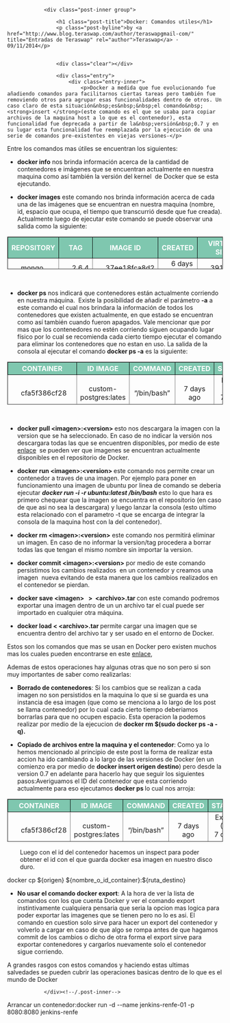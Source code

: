 				<div class="post-inner group">
					
					<h1 class="post-title">Docker: Comandos utiles</h1>
					<p class="post-byline">by <a href="http://www.blog.teraswap.com/author/teraswapgmail-com/" title="Entradas de Teraswap" rel="author">Teraswap</a> · 09/11/2014</p>
					
										
					<div class="clear"></div>
					
					<div class="entry">	
						<div class="entry-inner">
							<p>Docker a medida que fue evolucionando fue añadiendo comandos para facilitarnos ciertas tareas pero también fue removiendo otros para agrupar esas funcionalidades dentro de otros. Un caso claro de esta situación&nbsp;es&nbsp;&nbsp;el comando&nbsp;<strong>insert </strong>(este comando es el que se usaba para copiar archivos de la maquina host a lo que es el contenedor), esta funcionalidad fue deprecada a partir de la&nbsp;versión&nbsp;0.7 y en su lugar esta funcionalidad fue reemplazada por la ejecución de una serie de comandos pre-existentes en viejas versiones-</p>
<p>Entre los comandos mas útiles se encuentran los siguientes:</p>
<ul>
<li><strong>docker info</strong> nos brinda información acerca de la cantidad de contenedores e&nbsp;imágenes&nbsp;que se encuentran actualmente en nuestra maquina como así también la versión del kernel &nbsp;de Docker que se esta ejecutando.</li>
</ul>
<ul>
<li><strong>docker images</strong> este comando nos brinda información acerca de cada una de las imágenes que se encuentran en nuestra maquina (nombre, id, espacio que ocupa, el tiempo que transcurrió desde que fue creada). Actualmente luego de ejecutar este comando se puede observar una salida como la siguiente:</li>
</ul>
<table style="height: 76px;" border="1" width="749">
<tbody>
<tr style="border-color: #000000; background-color: #7fc7af;">
<th style="text-align: center; vertical-align: middle;"><span style="color: #ffffff;">REPOSITORY </span></th>
<th style="text-align: center; vertical-align: middle;"><span style="color: #ffffff;">TAG</span></th>
<th style="text-align: center; vertical-align: middle;"><span style="color: #ffffff;">IMAGE ID</span></th>
<th style="text-align: center; vertical-align: middle;"><span style="color: #ffffff;">CREATED</span></th>
<th style="text-align: center; vertical-align: middle;"><span style="color: #ffffff;">VIRTUAL SIZE</span></th>
</tr>
<tr class="alt">
<td style="padding-left: 30px; ">mongo</td>
<td style="padding-left: 30px;">2.6.4</td>
<td style="padding-left: 30px;">37ee18fca8d2</td>
<td style="padding-left: 30px;">6 days ago</td>
<td style="padding-left: 30px;">391.23MB</td>
</tr>
</tbody>
</table>
<p>&nbsp;</p>
<ul>
<li><strong>docker ps</strong>&nbsp;nos indicará que&nbsp;contenedores&nbsp;están actualmente corriendo en nuestra máquina. &nbsp;Existe la posibilidad de añadir el parámetro <strong>-a</strong> a este comando el cual nos brindara la información de todos los contenedores que existen actualmente, en que estado se encuentran como así también cuando fueron apagados. Vale mencionar que por mas que los contenedores no estén corriendo siguen ocupando lugar físico por lo cual se recomienda cada cierto tiempo ejecutar el comando para eliminar los contenedores que no estan en uso. La salida de la consola al ejecutar el comando <strong>docker ps -a</strong> es la siguiente:</li>
</ul>
<table style="height: 100px;" border="1" width="752">
<tbody>
<tr style="border-color: #000000; background-color: #7fc7af;">
<th style="text-align: center; vertical-align: middle;"><span style="color: #ffffff;">CONTAINER</span></th>
<th style="text-align: center; vertical-align: middle;"><span style="color: #ffffff;">ID IMAGE</span></th>
<th style="text-align: center; vertical-align: middle;"><span style="color: #ffffff;">COMMAND</span></th>
<th style="text-align: center; vertical-align: middle;"><span style="color: #ffffff;">CREATED</span></th>
<th style="text-align: center; vertical-align: middle;"><span style="color: #ffffff;">STATUS</span></th>
<th style="text-align: center; vertical-align: middle;"><span style="color: #ffffff;">PORTS</span></th>
<th style="text-align: center; vertical-align: middle;"><span style="color: #ffffff;">NAMES</span></th>
</tr>
<tr class="alt">
<td style="padding-left: 30px; text-align: center;">
<p style="text-align: left;">cfa5f386cf28</p>
</td>
<td style="text-align: center;">custom-postgres:lates</td>
<td style="text-align: center;">
<p style="text-align: center;">“/bin/bash”</p>
</td>
<td style="text-align: center;">7&nbsp;days ago</td>
<td style="text-align: center;">Exited (0) 7&nbsp;days ago</td>
<td style="text-align: center;">5432/tcp</td>
<td style="text-align: center;">distracted_sammet</td>
</tr>
<tr>
<td style="padding-left: 30px; text-align: center;">
<p style="text-align: left;">bd8bb41d6361</p>
</td>
<td style="text-align: center;">ubuntu:latest</td>
<td style="text-align: center;">
<p style="text-align: center;">“/bin/bash”</p>
</td>
<td style="text-align: center;">7&nbsp;days ago</td>
<td style="text-align: center;">Exited (0) 7&nbsp;days ago</td>
<td style="text-align: center;">–</td>
<td style="text-align: center;">condescending_ritchie</td>
</tr>
</tbody>
</table>
<p>&nbsp;</p>
<ul>
<li><strong><b>docker pull &lt;imagen&gt;:&lt;version&gt;</b> </strong>esto nos descargara la imagen con la version que se ha seleccionado. En caso de no indicar la versión nos descargara todas las que se encuentren disponibles, por medio de este <a title="Repositorio Docker" href="https://registry.hub.docker.com/">enlace</a> &nbsp;se pueden ver que imagenes se encuentran actualmente disponibles en el repositorio de Docker.</li>
</ul>
<ul>
<li><strong><b>docker run &lt;<strong><b>imagen</b></strong>&gt;<strong><b>:&lt;version&gt;</b></strong></b> </strong>este comando nos permite crear un contenedor a traves de una imagen. Por ejemplo para poner en funcionamiento una imagen de ubuntu por linea de comando se deberia ejecutar <em><strong>docker run -i -r ubuntu:latest /bin/bash</strong></em> esto lo que hara es primero chequear que la imagen se encuentra en el repositorio (en caso de que asi no sea la descargara) y luego lanzar la consola (esto ultimo esta relacionado con el parametro -t que se encarga de integrar la consola de la maquina host con la del contenedor).</li>
</ul>
<ul>
<li><strong><b>docker rm &lt;<strong><b>imagen</b></strong>&gt;<strong><b><strong><b>:&lt;version&gt;</b></strong></b></strong></b></strong> este comando nos permitirá eliminar un imagen. En caso de no informar la version/tag procedera a borrar todas las que tengan el mismo nombre sin importar la version.</li>
</ul>
<ul>
<li><b>docker commit &lt;<strong><b>imagen</b></strong>&gt;<strong><b><strong><b><strong><b>:&lt;version&gt;</b></strong></b></strong></b></strong></b> por medio de este comando persistimos los cambios realizados &nbsp;en un contenedor y creamos una imagen &nbsp;nueva evitando de esta manera que los cambios realizados en el contenedor se pierdan.</li>
</ul>
<ul>
<li><strong>docker save &lt;<b><strong><b>imagen</b></strong></b>&gt; &nbsp;&nbsp;&gt; &nbsp;&lt;archivo&gt;.tar </strong>con este comando podremos exportar una imagen dentro de un un archivo tar el cual puede ser importado en cualquier otra máquina.</li>
</ul>
<ul>
<li><strong><b>docker load &lt; &lt;archivo&gt;.tar </b></strong>permite cargar una imagen que se encuentra dentro del archivo tar y ser usado en el entorno de Docker.</li>
</ul>
<p>Estos son los comandos que mas se usan en Docker pero existen muchos mas los cuales pueden encontrarse en este <a title="Mas comandos" href="https://docs.docker.com/reference/commandline/cli/">enlace</a>,</p>
<p>Ademas de estos operaciones hay algunas otras que no son pero si son muy importantes de saber como realizarlas:</p>
<ul>
<li><strong>Borrado de contenedores</strong>: Si los cambios que se realizan a cada imagen no son persistidos en la maquina lo que si se guarda es una instancia de esa imagen (que como se menciona a lo largo de los post se llama contenedor) por lo cual cada cierto tiempo deberiamos borrarlas para que no ocupen espacio. Esta operacion la podemos realizar por medio de la ejecucion de <strong><b>docker rm $(sudo docker ps -a -q).</b></strong></li>
</ul>
<ul>
<li><strong>Copiado de archivos entre la maquina y el contenedor</strong>: Como ya lo hemos mencionado al principio de este post la forma de realizar esta accion ha ido cambiando a lo largo de las versiones de Docker (en un comienzo era por medio de <strong>docker insert origen destino</strong>) pero desde la version 0.7 en adelante para hacerlo hay que seguir los siguientes pasos:Averiguamos el ID del contenedor que esta corriendo actualmente para eso ejecutamos <strong>docker ps </strong>lo cual nos arroja:</li>
</ul>
<table style="height: 100px;" border="1" width="752">
<tbody>
<tr style="border-color: #000000; background-color: #7fc7af;" class="alt">
<th style="text-align: center; vertical-align: middle;"><span style="color: #ffffff;">CONTAINER</span></th>
<th style="text-align: center; vertical-align: middle;"><span style="color: #ffffff;">ID IMAGE</span></th>
<th style="text-align: center; vertical-align: middle;"><span style="color: #ffffff;">COMMAND</span></th>
<th style="text-align: center; vertical-align: middle;"><span style="color: #ffffff;">CREATED</span></th>
<th style="text-align: center; vertical-align: middle;"><span style="color: #ffffff;">STATUS</span></th>
<th style="text-align: center; vertical-align: middle;"><span style="color: #ffffff;">PORTS</span></th>
<th style="text-align: center; vertical-align: middle;"><span style="color: #ffffff;">NAMES</span></th>
</tr>
<tr>
<td style="padding-left: 30px; text-align: center;">
<p style="text-align: left;">cfa5f386cf28</p>
</td>
<td style="text-align: center;">custom-postgres:lates</td>
<td style="text-align: center;">
<p style="text-align: center;">“/bin/bash”</p>
</td>
<td style="text-align: center;">7&nbsp;days ago</td>
<td style="text-align: center;">Exited (0) 7&nbsp;days ago</td>
<td style="text-align: center;">5432/tcp</td>
<td style="text-align: center;">distracted_sammet</td>
</tr>
</tbody>
</table>
<p style="padding-left: 30px;">
</p><p style="padding-left: 30px;">Luego con el id del contenedor hacemos un inspect para poder obtener el id con el que guarda docker esa imagen en nuestro disco duro.</p>
<p>docker cp ${origen} ${nombre_o_id_container}:${ruta_destino}</p>

<ul>
<li><strong>No usar el comando docker export</strong>: A la hora de ver la lista de comandos con los que cuenta Docker y ver el comando export instintivamente cualquiera pensaria que seria la opcion mas logica para poder exportar las imagenes que se tienen pero no lo es asi. El comando en cuestion solo sirve para hacer un export del contenedor y volverlo a cargar en caso de que algo se rompa antes de que hagamos commit de los cambios o dicho de otra forma el export sirve para exportar contenedores y cargarlos nuevamente solo el contenedor sigue corriendo.</li>
</ul>
<p>A grandes rasgos con estos comandos y haciendo estas ultimas salvedades se pueden cubrir las operaciones basicas dentro de lo que es el mundo de Docker</p>
						<div class="clear"></div>				
					</div><!--/.entry-->
					
				</div><!--/.post-inner-->	
<p>Arrancar un contenedor:docker run -d --name jenkins-renfe-01 -p 8080:8080  jenkins-renfe</p>			
